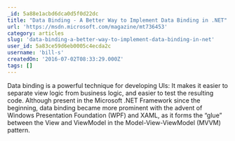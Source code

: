 ```yaml
---
_id: 5a88e1acbd6dca0d5f0d22dc
title: "Data Binding - A Better Way to Implement Data Binding in .NET"
url: 'https://msdn.microsoft.com/magazine/mt736453'
category: articles
slug: 'data-binding-a-better-way-to-implement-data-binding-in-net'
user_id: 5a83ce59d6eb0005c4ecda2c
username: 'bill-s'
createdOn: '2016-07-02T08:33:29.000Z'
tags: []
---
```


Data binding is a powerful technique for developing UIs: It makes it easier to separate view logic from business logic, and easier to test the resulting code. Although present in the Microsoft .NET Framework since the beginning, data binding became more prominent with the advent of Windows Presentation Foundation (WPF) and XAML, as it forms the “glue” between the View and ViewModel in the Model-View-ViewModel (MVVM) pattern.
